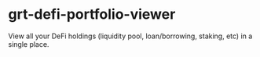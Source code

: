 # grt-defi-portfolio-viewer
View all your DeFi holdings (liquidity pool, loan/borrowing, staking, etc) in a single place.
